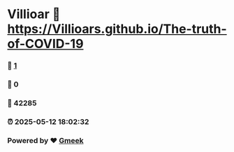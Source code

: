 # Villioar :link: https://Villioars.github.io/The-truth-of-COVID-19 
### :page_facing_up: [1](https://Villioars.github.io/The-truth-of-COVID-19/tag.html) 
### :speech_balloon: 0 
### :hibiscus: 42285 
### :alarm_clock: 2025-05-12 18:02:32 
### Powered by :heart: [Gmeek](https://github.com/Meekdai/Gmeek)

